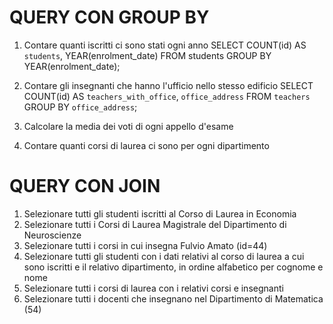 
# QUERY CON GROUP BY

1. Contare quanti iscritti ci sono stati ogni anno
SELECT COUNT(id) AS `students`, YEAR(enrolment_date) FROM students GROUP BY YEAR(enrolment_date);

2. Contare gli insegnanti che hanno l'ufficio nello stesso edificio
SELECT COUNT(id) AS `teachers_with_office`, `office_address` FROM `teachers` GROUP BY `office_address`;

3. Calcolare la media dei voti di ogni appello d'esame

4. Contare quanti corsi di laurea ci sono per ogni dipartimento


# QUERY CON JOIN

1. Selezionare tutti gli studenti iscritti al Corso di Laurea in Economia
2. Selezionare tutti i Corsi di Laurea Magistrale del Dipartimento di
Neuroscienze
3. Selezionare tutti i corsi in cui insegna Fulvio Amato (id=44)
4. Selezionare tutti gli studenti con i dati relativi al corso di laurea a cui
sono iscritti e il relativo dipartimento, in ordine alfabetico per cognome e
nome
5. Selezionare tutti i corsi di laurea con i relativi corsi e insegnanti
6. Selezionare tutti i docenti che insegnano nel Dipartimento di
Matematica (54)




